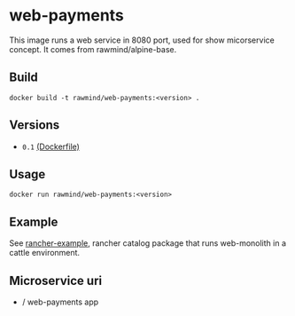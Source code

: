 web-payments
============

This image runs a web service in 8080 port, used for show micorservice concept. It comes from rawmind/alpine-base.

## Build

```
docker build -t rawmind/web-payments:<version> .
```

## Versions

- `0.1` [(Dockerfile)](https://github.com/rawmind0/web-payments/blob/0.1/Dockerfile)


## Usage

```
docker run rawmind/web-payments:<version> 
```

## Example

See [rancher-example][rancher-example], rancher catalog package that runs web-monolith in a cattle environment.

## Microservice uri

- / web-payments app

[rancher-example]: https://github.com/rawmind0/web-payments/tree/master/rancher
